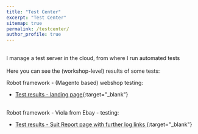 ```yaml
---
title: "Test Center"
excerpt: "Test Center"
sitemap: true
permalink: /testcenter/
author_profile: true
---
```

<br>
I manage a test server in the cloud, from where I run automated tests<br><br>
Here you can see the (workshop-level) results of some tests:

Robot framework - (Magento based) webshop testing:<br>
- [Test results - landing page](http://94.177.227.10/log/secretlink.html){:target="_blank"}<br><br>

Robot framework - Viola from Ebay - testing:<br>
- [Test results - Suit Report page with further log links ](http://94.177.227.10/log2/secretlink.html){:target="_blank"}<br><br>


